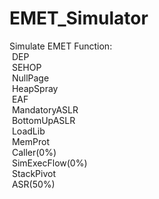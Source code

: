 # EMET_Simulator
Simulate EMET
Function:  
  &nbsp;DEP  
  &nbsp;SEHOP  
  &nbsp;NullPage  
  &nbsp;HeapSpray  
  &nbsp;EAF  
  &nbsp;MandatoryASLR  
  &nbsp;BottomUpASLR  
  &nbsp;LoadLib  
  &nbsp;MemProt  
  &nbsp;Caller(0%)  
  &nbsp;SimExecFlow(0%)  
  &nbsp;StackPivot  
  &nbsp;ASR(50%)  


